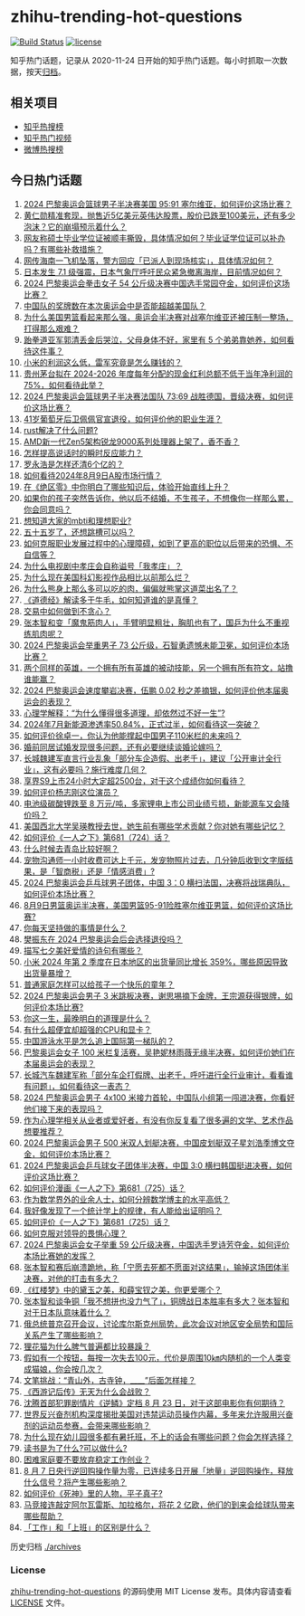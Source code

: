 # zhihu-trending-hot-questions

[![Build Status](https://github.com/justjavac/zhihu-trending-hot-questions/workflows/ci/badge.svg?branch=master)](https://github.com/justjavac/zhihu-trending-hot-questions/actions)
[![license](https://img.shields.io/github/license/justjavac/zhihu-trending-hot-questions)](https://github.com/justjavac/zhihu-trending-hot-questions/blob/master/LICENSE)

知乎热门话题，记录从 2020-11-24
日开始的知乎热门话题。每小时抓取一次数据，按天[归档](./archives)。

## 相关项目

- [知乎热搜榜](https://github.com/justjavac/zhihu-trending-top-search)
- [知乎热门视频](https://github.com/justjavac/zhihu-trending-hot-video)
- [微博热搜榜](https://github.com/justjavac/weibo-trending-hot-search)

## 今日热门话题

<!-- BEGIN -->
<!-- 最后更新时间 Fri Aug 09 2024 11:07:48 GMT+0800 (China Standard Time) -->

1. [2024 巴黎奥运会篮球男子半决赛美国 95:91 塞尔维亚，如何评价这场比赛？](https://www.zhihu.com/question/663798515)
1. [黄仁勋精准套现，抛售近5亿美元英伟达股票，股价已跌至100美元，还有多少泡沫？它的崩塌预示着什么？](https://www.zhihu.com/question/663585183)
1. [网友称硕士毕业学位证被顺丰撕毁，具体情况如何？毕业证学位证可以补办吗？有哪些补救措施？](https://www.zhihu.com/question/663754845)
1. [网传海南一飞机坠落，警方回应「已派人到现场核实」，具体情况如何？](https://www.zhihu.com/question/663756893)
1. [日本发生 7.1 级强震，日本气象厅呼吁民众紧急撤离海岸，目前情况如何？](https://www.zhihu.com/question/663768879)
1. [2024 巴黎奥运会拳击女子 54 公斤级决赛中国选手常园夺金，如何评价这场比赛？](https://www.zhihu.com/question/663798537)
1. [中国队的奖牌数在本次奥运会中是否能超越美国队？](https://www.zhihu.com/question/663260942)
1. [为什么美国男篮看起来那么强，奥运会半决赛对战塞尔维亚还被压制一整场，打得那么艰难？](https://www.zhihu.com/question/663801964)
1. [跆拳道亚军郭清丢金后哭泣，父母身体不好，家里有 5 个弟弟靠她养，如何看待这件事？](https://www.zhihu.com/question/663717046)
1. [小米的利润这么低，雷军究竟是怎么赚钱的？](https://www.zhihu.com/question/276650054)
1. [贵州茅台拟在 2024-2026 年度每年分配的现金红利总额不低于当年净利润的 75%，如何看待此举？](https://www.zhihu.com/question/663793634)
1. [2024 巴黎奥运会篮球男子半决赛法国队 73:69 战胜德国，晋级决赛，如何评价这场比赛？](https://www.zhihu.com/question/663779183)
1. [41岁葡萄牙后卫佩佩官宣退役，如何评价他的职业生涯？](https://www.zhihu.com/question/663795011)
1. [rust解决了什么问题?](https://www.zhihu.com/question/447316866)
1. [AMD新一代Zen5架构锐龙9000系列处理器上架了，香不香？](https://www.zhihu.com/question/663671643)
1. [怎样提高说话时的瞬时反应能力？](https://www.zhihu.com/question/20733826)
1. [罗永浩是怎样还清6个亿的？](https://www.zhihu.com/question/498899490)
1. [如何看待2024年8月9日A股市场行情？](https://www.zhihu.com/question/663738575)
1. [在《绝区零》中你明白了哪些知识后，体验开始直线上升？](https://www.zhihu.com/question/663405504)
1. [如果你的孩子突然告诉你，他以后不结婚，不生孩子，不想像你一样那么累，你会同意吗？](https://www.zhihu.com/question/663286511)
1. [想知道大家的mbti和理想职业?](https://www.zhihu.com/question/661967152)
1. [五十五岁了，还想跳槽可以吗？](https://www.zhihu.com/question/662958323)
1. [如何克服职业发展过程中的心理障碍，如到了更高的职位以后带来的恐惧、不自信等？](https://www.zhihu.com/question/663421037)
1. [为什么电视剧中孝庄会自称谥号「我孝庄」？](https://www.zhihu.com/question/20639197)
1. [为什么现在美国科幻影视作品相比以前那么烂？](https://www.zhihu.com/question/660511528)
1. [为什么熊身上那么多可以吃的肉，偏偏就熊掌这道菜出名了？](https://www.zhihu.com/question/656344464)
1. [《道德经》解读多于牛毛，如何知道谁的是真懂？](https://www.zhihu.com/question/663773905)
1. [交易中如何做到不贪心？](https://www.zhihu.com/question/663682234)
1. [张本智和变「魔鬼筋肉人」，手臂明显粗壮，胸肌也有了，国乒为什么不重视练肌肉呢？](https://www.zhihu.com/question/663713606)
1. [2024 巴黎奥运会举重男子 73 公斤级，石智勇遗憾未能卫冕，如何评价本场比赛？](https://www.zhihu.com/question/663798565)
1. [两个同样的英雄，一个拥有所有英雄的被动技能，另一个拥有所有符文，站撸谁能赢？](https://www.zhihu.com/question/656808311)
1. [2024 巴黎奥运会速度攀岩决赛，伍鹏 0.02 秒之差摘银，如何评价他本届奥运会的表现？](https://www.zhihu.com/question/663765534)
1. [心理学解释：“为什么懂得很多道理，却依然过不好一生”?](https://www.zhihu.com/question/663713023)
1. [2024年7月新能源渗透率50.84%，正式过半，如何看待这一突破？](https://www.zhihu.com/question/663690198)
1. [如何评价徐卓一，你认为他能撑起中国男子110米栏的未来吗？](https://www.zhihu.com/question/663701193)
1. [婚前同居试婚发现很多问题，还有必要继续谈婚论嫁吗？](https://www.zhihu.com/question/663462054)
1. [长城魏建军直言行业乱象「部分车企造假、出老千」，建议「公开审计全行业」，这有必要吗？施行难度几何？](https://www.zhihu.com/question/663709954)
1. [享界S9上市24小时大定超2500台，对于这个成绩你如何看待？](https://www.zhihu.com/question/663710964)
1. [如何评价杨志刚这位演员？](https://www.zhihu.com/question/265578832)
1. [电池级碳酸锂跌至 8 万元/吨，多家锂电上市公司业绩亏损，新能源车又会降价吗？](https://www.zhihu.com/question/663760708)
1. [美国西北大学吴瑛教授去世，她生前有哪些学术贡献？你对她有哪些记忆？](https://www.zhihu.com/question/663199345)
1. [如何评价《一人之下》第681（724）话？](https://www.zhihu.com/question/663796507)
1. [什么时候去青岛比较好啊？](https://www.zhihu.com/question/657573129)
1. [宠物沟通师一小时收费可达上千元，发宠物照片过去，几分钟后收到文字版结果，是「智商税」还是「情感消费」?](https://www.zhihu.com/question/661503581)
1. [2024 巴黎奥运会乒乓球男子团体，中国 3：0 横扫法国，决赛将战瑞典队，如何评价本场比赛？](https://www.zhihu.com/question/663764063)
1. [8月9日男篮奥运半决赛，美国男篮95-91险胜塞尔维亚男篮，如何评价这场比赛?](https://www.zhihu.com/question/663801984)
1. [你每天坚持做的事情是什么？](https://www.zhihu.com/question/663505203)
1. [樊振东在 2024 巴黎奥运会后会选择退役吗？](https://www.zhihu.com/question/663366680)
1. [描写七夕美好爱情的诗句有哪些？](https://www.zhihu.com/question/663755512)
1. [小米 2024 年第 2 季度在日本地区的出货量同比增长 359%，哪些原因导致出货量暴增？](https://www.zhihu.com/question/663681512)
1. [普通家庭怎样可以给孩子一个快乐的童年？](https://www.zhihu.com/question/663330666)
1. [2024 巴黎奥运会男子 3 米跳板决赛，谢思埸摘下金牌，王宗源获得银牌，如何评价本场比赛?](https://www.zhihu.com/question/663765790)
1. [你这一生，最晚明白的道理是什么？](https://www.zhihu.com/question/661028667)
1. [有什么超便宜却超强的CPU和显卡？](https://www.zhihu.com/question/423337967)
1. [中国游泳水平是怎么追上国际第一梯队的？](https://www.zhihu.com/question/663506045)
1. [巴黎奥运会女子 100 米栏复活赛，吴艳妮林雨薇无缘半决赛，如何评价她们在本届奥运会的表现？](https://www.zhihu.com/question/663687775)
1. [长城汽车魏建军称「部分车企打假牌、出老千，呼吁进行全行业审计，看看谁有问题」，如何看待这一表态？](https://www.zhihu.com/question/663743043)
1. [2024 巴黎奥运会男子 4x100 米接力首轮，中国队小组第一闯进决赛，你看好他们接下来的表现吗？](https://www.zhihu.com/question/663765288)
1. [作为心理学相关从业者或爱好者，有没有你反复看了很多遍的文学、艺术作品想要推荐？](https://www.zhihu.com/question/663654242)
1. [2024 巴黎奥运会男子 500 米双人划艇决赛，中国皮划艇双子星刘浩季博文夺金，如何评价本场比赛？](https://www.zhihu.com/question/663778769)
1. [2024 巴黎奥运会乒乓球女子团体半决赛，中国 3:0 横扫韩国挺进决赛，如何评价这场比赛？](https://www.zhihu.com/question/663764294)
1. [如何评价漫画《一人之下》第681（725）话？](https://www.zhihu.com/question/663796870)
1. [作为数学界外的业余人士，如何分辨数学博主的水平高低？](https://www.zhihu.com/question/663377323)
1. [我好像发现了一个统计学上的规律，有人能给出证明吗？](https://www.zhihu.com/question/663488472)
1. [如何评价《一人之下》第681（725）话？](https://www.zhihu.com/question/663791912)
1. [如何克服对领导的畏惧心理？](https://www.zhihu.com/question/661075983)
1. [2024 巴黎奥运会女子举重 59 公斤级决赛，中国选手罗诗芳夺金，如何评价本场比赛她的发挥？](https://www.zhihu.com/question/663765409)
1. [张本智和赛后崩溃跪地，称「宁愿去死都不愿面对这结果」，输掉这场团体半决赛，对他的打击有多大？](https://www.zhihu.com/question/663731384)
1. [《红楼梦》中的黛玉之美，和薛宝钗之美，你更爱哪个？](https://www.zhihu.com/question/662959943)
1. [张本智和谈争铜「我不想拼也没力气了」，铜牌战日本胜率有多大？张本智和对于日本队意味着什么？](https://www.zhihu.com/question/663745700)
1. [俄总统普京召开会议，讨论库尔斯克州局势，此次会议对地区安全局势和国际关系产生了哪些影响？](https://www.zhihu.com/question/663710078)
1. [狸花猫为什么脾气普遍都比较暴躁？](https://www.zhihu.com/question/662517931)
1. [假如有一个按钮，每按一次失去100元，代价是周围10㎞内随机的一个人类变成猫娘，你会按几次？](https://www.zhihu.com/question/663345514)
1. [文笔挑战：“青山外，古寺钟，____”后面怎样接？](https://www.zhihu.com/question/661455371)
1. [《西游记后传》无天为什么会战败？](https://www.zhihu.com/question/531845737)
1. [沈腾首部犯罪剧情片《逆鳞》定档 8 月 23 日，对于这部电影你有何期待？](https://www.zhihu.com/question/663671825)
1. [世界反兴奋剂机构深度揭批美国对违禁运动员操作内幕，多年来允许服用兴奋剂的运动员参赛，会带来哪些影响？](https://www.zhihu.com/question/663756355)
1. [为什么现在幼儿园很多都有暑托班，不上的话会有哪些问题？你会怎样选择？](https://www.zhihu.com/question/663031084)
1. [读书是为了什么?可以做什么?](https://www.zhihu.com/question/663684759)
1. [困难家庭要不要放弃稳定工作创业？](https://www.zhihu.com/question/663534773)
1. [8 月 7 日央行逆回购操作量为零，已连续多日开展「地量」逆回购操作，释放什么信号？将产生哪些影响？](https://www.zhihu.com/question/663659823)
1. [如何评价《死神》里的人物，平子真子?](https://www.zhihu.com/question/398885182)
1. [马竞接连敲定阿尔瓦雷斯、加拉格尔，将花 2 亿欧，他们的到来会给球队带来哪些帮助？](https://www.zhihu.com/question/663676071)
1. [「工作」和「上班」的区别是什么？](https://www.zhihu.com/question/663572120)

<!-- END -->

历史归档 [./archives](./archives)

### License

[zhihu-trending-hot-questions](https://github.com/justjavac/zhihu-trending-hot-questions)
的源码使用 MIT License 发布。具体内容请查看 [LICENSE](./LICENSE) 文件。
